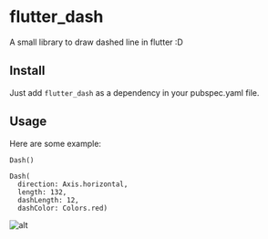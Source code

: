 # flutter_dash

A small library to draw dashed line in flutter :D

## Install

Just add `flutter_dash` as a dependency in your pubspec.yaml file.

## Usage

Here are some example:
```
Dash()
```
```
Dash(
  direction: Axis.horizontal,
  length: 132,
  dashLength: 12,
  dashColor: Colors.red)
  ```

![alt](https://i.ibb.co/GtqFQV3/exampleimage.png)
